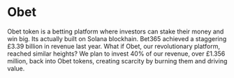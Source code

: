 # Obet
Obet token is a betting platform where investors can stake their money and win big. Its actually built on Solana blockhain.
Bet365 achieved a staggering £3.39 billion in revenue last year. What if Obet, our revolutionary platform, reached similar heights? We plan to invest 40% of our revenue, over £1.356 million, back into Obet tokens, creating scarcity by burning them and driving value.
